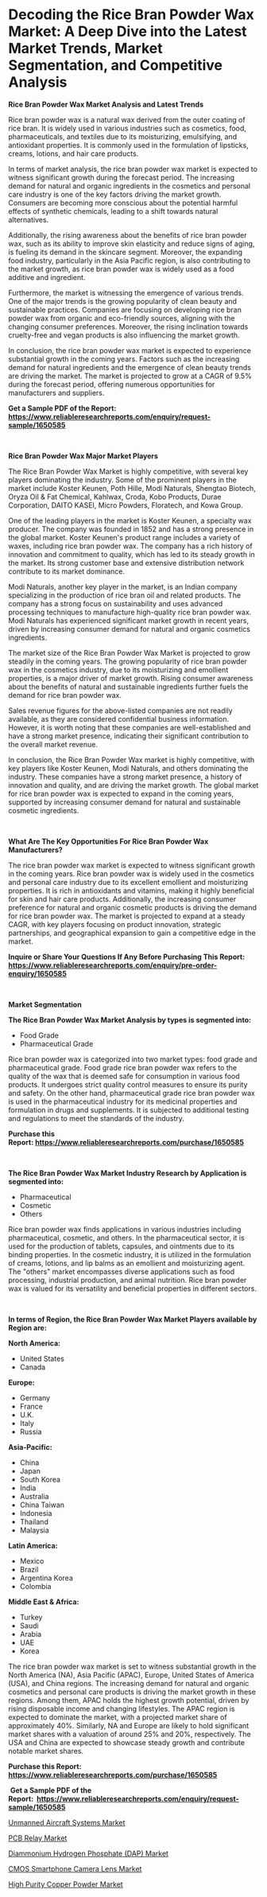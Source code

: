 <p><h1>Decoding the Rice Bran Powder Wax Market: A Deep Dive into the Latest Market Trends, Market Segmentation, and Competitive Analysis</h1></p><p><strong>Rice Bran Powder Wax Market Analysis and Latest Trends</strong></p>
<p><p>Rice bran powder wax is a natural wax derived from the outer coating of rice bran. It is widely used in various industries such as cosmetics, food, pharmaceuticals, and textiles due to its moisturizing, emulsifying, and antioxidant properties. It is commonly used in the formulation of lipsticks, creams, lotions, and hair care products.</p><p>In terms of market analysis, the rice bran powder wax market is expected to witness significant growth during the forecast period. The increasing demand for natural and organic ingredients in the cosmetics and personal care industry is one of the key factors driving the market growth. Consumers are becoming more conscious about the potential harmful effects of synthetic chemicals, leading to a shift towards natural alternatives.</p><p>Additionally, the rising awareness about the benefits of rice bran powder wax, such as its ability to improve skin elasticity and reduce signs of aging, is fueling its demand in the skincare segment. Moreover, the expanding food industry, particularly in the Asia Pacific region, is also contributing to the market growth, as rice bran powder wax is widely used as a food additive and ingredient.</p><p>Furthermore, the market is witnessing the emergence of various trends. One of the major trends is the growing popularity of clean beauty and sustainable practices. Companies are focusing on developing rice bran powder wax from organic and eco-friendly sources, aligning with the changing consumer preferences. Moreover, the rising inclination towards cruelty-free and vegan products is also influencing the market growth.</p><p>In conclusion, the rice bran powder wax market is expected to experience substantial growth in the coming years. Factors such as the increasing demand for natural ingredients and the emergence of clean beauty trends are driving the market. The market is projected to grow at a CAGR of 9.5% during the forecast period, offering numerous opportunities for manufacturers and suppliers.</p></p>
<p><strong>Get a Sample PDF of the Report:&nbsp; <a href="https://www.reliableresearchreports.com/enquiry/request-sample/1650585">https://www.reliableresearchreports.com/enquiry/request-sample/1650585</a></strong></p>
<p>&nbsp;</p>
<p><strong>Rice Bran Powder Wax Major Market Players</strong></p>
<p><p>The Rice Bran Powder Wax Market is highly competitive, with several key players dominating the industry. Some of the prominent players in the market include Koster Keunen, Poth Hille, Modi Naturals, Shengtao Biotech, Oryza Oil & Fat Chemical, Kahlwax, Croda, Kobo Products, Durae Corporation, DAITO KASEI, Micro Powders, Floratech, and Kowa Group.</p><p>One of the leading players in the market is Koster Keunen, a specialty wax producer. The company was founded in 1852 and has a strong presence in the global market. Koster Keunen's product range includes a variety of waxes, including rice bran powder wax. The company has a rich history of innovation and commitment to quality, which has led to its steady growth in the market. Its strong customer base and extensive distribution network contribute to its market dominance. </p><p>Modi Naturals, another key player in the market, is an Indian company specializing in the production of rice bran oil and related products. The company has a strong focus on sustainability and uses advanced processing techniques to manufacture high-quality rice bran powder wax. Modi Naturals has experienced significant market growth in recent years, driven by increasing consumer demand for natural and organic cosmetics ingredients.</p><p>The market size of the Rice Bran Powder Wax Market is projected to grow steadily in the coming years. The growing popularity of rice bran powder wax in the cosmetics industry, due to its moisturizing and emollient properties, is a major driver of market growth. Rising consumer awareness about the benefits of natural and sustainable ingredients further fuels the demand for rice bran powder wax.</p><p>Sales revenue figures for the above-listed companies are not readily available, as they are considered confidential business information. However, it is worth noting that these companies are well-established and have a strong market presence, indicating their significant contribution to the overall market revenue.</p><p>In conclusion, the Rice Bran Powder Wax market is highly competitive, with key players like Koster Keunen, Modi Naturals, and others dominating the industry. These companies have a strong market presence, a history of innovation and quality, and are driving the market growth. The global market for rice bran powder wax is expected to expand in the coming years, supported by increasing consumer demand for natural and sustainable cosmetic ingredients.</p></p>
<p>&nbsp;</p>
<p><strong>What Are The Key Opportunities For Rice Bran Powder Wax Manufacturers?</strong></p>
<p><p>The rice bran powder wax market is expected to witness significant growth in the coming years. Rice bran powder wax is widely used in the cosmetics and personal care industry due to its excellent emollient and moisturizing properties. It is rich in antioxidants and vitamins, making it highly beneficial for skin and hair care products. Additionally, the increasing consumer preference for natural and organic cosmetic products is driving the demand for rice bran powder wax. The market is projected to expand at a steady CAGR, with key players focusing on product innovation, strategic partnerships, and geographical expansion to gain a competitive edge in the market.</p></p>
<p><strong>Inquire or Share Your Questions If Any Before Purchasing This Report: <a href="https://www.reliableresearchreports.com/enquiry/pre-order-enquiry/1650585">https://www.reliableresearchreports.com/enquiry/pre-order-enquiry/1650585</a></strong></p>
<p>&nbsp;</p>
<p><strong>Market Segmentation</strong></p>
<p><strong>The Rice Bran Powder Wax Market Analysis by types is segmented into:</strong></p>
<p><ul><li>Food Grade</li><li>Pharmaceutical Grade</li></ul></p>
<p><p>Rice bran powder wax is categorized into two market types: food grade and pharmaceutical grade. Food grade rice bran powder wax refers to the quality of the wax that is deemed safe for consumption in various food products. It undergoes strict quality control measures to ensure its purity and safety. On the other hand, pharmaceutical grade rice bran powder wax is used in the pharmaceutical industry for its medicinal properties and formulation in drugs and supplements. It is subjected to additional testing and regulations to meet the standards of the industry.</p></p>
<p><strong>Purchase this Report:&nbsp;<a href="https://www.reliableresearchreports.com/purchase/1650585">https://www.reliableresearchreports.com/purchase/1650585</a></strong></p>
<p>&nbsp;</p>
<p><strong>The Rice Bran Powder Wax Market Industry Research by Application is segmented into:</strong></p>
<p><ul><li>Pharmaceutical</li><li>Cosmetic</li><li>Others</li></ul></p>
<p><p>Rice bran powder wax finds applications in various industries including pharmaceutical, cosmetic, and others. In the pharmaceutical sector, it is used for the production of tablets, capsules, and ointments due to its binding properties. In the cosmetic industry, it is utilized in the formulation of creams, lotions, and lip balms as an emollient and moisturizing agent. The "others" market encompasses diverse applications such as food processing, industrial production, and animal nutrition. Rice bran powder wax is valued for its versatility and beneficial properties in different sectors.</p></p>
<p>&nbsp;</p>
<p><strong>In terms of Region, the Rice Bran Powder Wax Market Players available by Region are:</strong></p>
<p>
    <p> <strong> North America: </strong>
        <ul>
            <li>United States</li>
            <li>Canada</li>
        </ul>
        </p> 
    <p> <strong> Europe: </strong>
        <ul>
            <li>Germany</li>
            <li>France</li>
            <li>U.K.</li>
            <li>Italy</li>
            <li>Russia</li>
        </ul>
        </p> 
    <p> <strong> Asia-Pacific: </strong>
        <ul>
            <li>China</li>
            <li>Japan</li>
            <li>South Korea</li>
            <li>India</li>
            <li>Australia</li>
            <li>China Taiwan</li>
            <li>Indonesia</li>
            <li>Thailand</li>
            <li>Malaysia</li>
        </ul>
        </p> 
    <p> <strong> Latin America: </strong>
        <ul>
            <li>Mexico</li>
            <li>Brazil</li>
            <li>Argentina Korea</li>
            <li>Colombia</li>
        </ul>
        </p> 
    <p> <strong> Middle East & Africa: </strong>
        <ul>
            <li>Turkey</li>
            <li>Saudi</li>
            <li>Arabia</li>
            <li>UAE</li>
            <li>Korea</li>
        </ul>
    </p>
    </p>
<p><p>The rice bran powder wax market is set to witness substantial growth in the North America (NA), Asia Pacific (APAC), Europe, United States of America (USA), and China regions. The increasing demand for natural and organic cosmetics and personal care products is driving the market growth in these regions. Among them, APAC holds the highest growth potential, driven by rising disposable income and changing lifestyles. The APAC region is expected to dominate the market, with a projected market share of approximately 40%. Similarly, NA and Europe are likely to hold significant market shares with a valuation of around 25% and 20%, respectively. The USA and China are expected to showcase steady growth and contribute notable market shares.</p></p>
<p><strong>Purchase this Report: <a href="https://www.reliableresearchreports.com/purchase/1650585">https://www.reliableresearchreports.com/purchase/1650585</a></strong></p>
<p>&nbsp;<strong>Get a Sample PDF of the Report:&nbsp;&nbsp;<a href="https://www.reliableresearchreports.com/enquiry/request-sample/1650585">https://www.reliableresearchreports.com/enquiry/request-sample/1650585</a></strong></p>
<p><strong></strong></p>
<p><p><a href="https://www.linkedin.com/pulse/unmanned-aircraft-systems-market-insights-players-forecast-till/">Unmanned Aircraft Systems Market</a></p><p><a href="https://medium.com/@rachaelward34/pcb-relay-market-size-growth-forecast-2023-2030-b9755c425213">PCB Relay Market</a></p><p><a href="https://www.linkedin.com/pulse/diammonium-hydrogen-phosphate-dap-market-size-share/">Diammonium Hydrogen Phosphate (DAP) Market</a></p><p><a href="https://www.linkedin.com/pulse/cmos-smartphone-camera-lens-market-share-amp-mark-researchergo/">CMOS Smartphone Camera Lens Market</a></p><p><a href="https://medium.com/@albanamusaj1924/high-purity-copper-powder-market-size-growth-forecast-2023-2030-ab2ff23dd439">High Purity Copper Powder Market</a></p></p>
